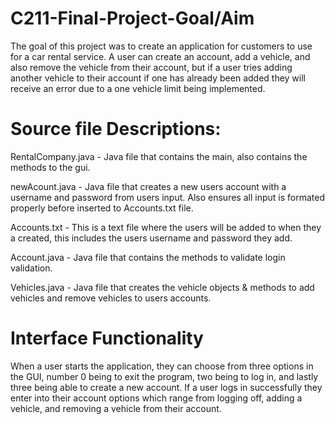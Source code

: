 # C211-Final-Project-Goal/Aim

The goal of this project was to create an application for customers to use for a
car rental service. A user can create an account, add a vehicle, and also remove the
vehicle from their account, but if a user tries adding another vehicle to their account if
one has already been added they will receive an error due to a one vehicle limit being implemented.

# Source file Descriptions: 

RentalCompany.java - Java file that contains the main, also contains the methods to the gui.

newAcount.java - Java file that creates a new users account with a username and password from users input. Also ensures all input is formated properly before inserted to Accounts.txt file.

Accounts.txt - This is a text file where the users will be added to when they a created, this includes the users username and password they add.

Account.java - Java file that contains the methods to validate login validation.

Vehicles.java - Java file that creates the vehicle objects & methods to add vehicles and remove vehicles to users accounts.

# Interface Functionality

When a user starts the application, they can choose from three options in the GUI, number 0 being to exit the program, two being to log in, and lastly three being able to create a new account. If a user logs in successfully they enter into their account options which range from logging off, adding a vehicle, and removing a vehicle from their account.
